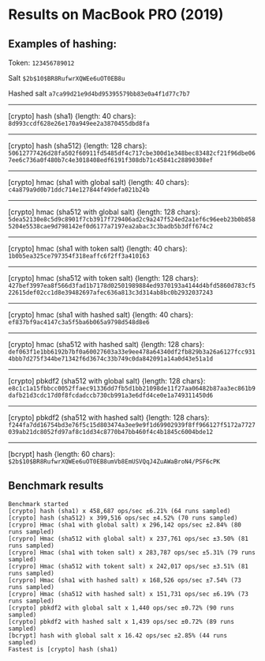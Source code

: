 # Results on MacBook PRO (2019)

## Examples of hashing: 
Token: `123456789012`

Salt `$2b$10$BR8RufwrXQWEe6uOT0EB8u`

Hashed salt `a7ca99d21e9d4bd95395579bb83e0a4f1d77c7b7`


-----------------------------

[crypto] hash (sha1) {length: 40 chars}:
`8d993ccdf628e26e170a949ee2a3870455dbd8fa`

-----------------------------

[crypto] hash (sha512) {length: 128 chars}:
`50612777426d28fa502f60911fd5485df4c717cbe300d1e348bec83482cf21f96dbe067ee6c736a0f480b7c4e3018408edf6191f308db71c45841c28890308ef`

-----------------------------

[crypto] hmac (sha1 with global salt) {length: 40 chars}:
`c4a879a9d0b71ddc714e127844f49defa021b24b`

-----------------------------

[crypto] hmac (sha512 with global salt) {length: 128 chars}:
`5dea52130e8c5d9c8901f7cb3917f729406ad2c9a247f524ed2a1ef6c96eeb23b0b8585204e5538cae9d798142ef0d6177a7197ea2abac3c3badb5b3dff674c2`

-----------------------------

[crypto] hmac (sha1 with token salt) {length: 40 chars}:
`1b0b5ea325ce797354f318eaffc6f2ff3a410163`

-----------------------------

[crypto] hmac (sha512 with token salt) {length: 128 chars}:
`427bef3997ea8f566d3fad1b7178d02501989884ed9370193a4144d4bfd5860d783cf522615def02cc1d8e39482697afec636a813c3d314ab8bc0b2932037243`

-----------------------------

[crypto] hmac (sha1 with hashed salt) {length: 40 chars}:
`ef837bf9ac4147c3a5f5ba6b065a9798d548d8e6`

-----------------------------

[crypto] hmac (sha512 with hashed salt) {length: 128 chars}:
`def063f1e1bb6192b7bf0a60027603a33e9ee478a64340df2fb829b3a26a6127fcc9314bbb7d275f344be71342f6d3674c33b749c0da842091a14a0d43e51a1d`

-----------------------------

[crypto] pbkdf2 (sha512 with global salt) {length: 128 chars}:
`e8c1c1a15fbbcc0052ffaec91336dd7fb5d1bb21098de11f27aa06482b87aa3ec861b9dafb21d3cdc17d0f8fcdadccb730cb991a3e6dfd4ce0e1a749311450d6`

-----------------------------

[crypto] pbkdf2 (sha512 with hashed salt) {length: 128 chars}: 
`f244fa7dd16754bd3e76f5c15d803474a3ee9e9f1d69902939f8ff966127f5172a7727039ab21dc8052fd97af8c1dd34c8770b47bb460f4c4b1845c6004bde12`

-----------------------------

[bcrypt] hash {length: 60 chars}: 
`$2b$10$BR8RufwrXQWEe6uOT0EB8umVb8EmUSVQqJ4ZuAWaBroN4/PSF6cPK`


## Benchmark results

```shell
Benchmark started
[crypto] hash (sha1) x 458,687 ops/sec ±6.21% (64 runs sampled)
[crypto] hash (sha512) x 399,516 ops/sec ±4.52% (70 runs sampled)
[crypro] Hmac (sha1 with global salt) x 296,142 ops/sec ±2.84% (80 runs sampled)
[crypro] Hmac (sha512 with global salt) x 237,761 ops/sec ±3.50% (81 runs sampled)
[crypro] Hmac (sha1 with token salt) x 283,787 ops/sec ±5.31% (79 runs sampled)
[crypro] Hmac (sha512 with tokent salt) x 242,017 ops/sec ±3.51% (81 runs sampled)
[crypro] Hmac (sha1 with hashed salt) x 168,526 ops/sec ±7.54% (73 runs sampled)
[crypro] Hmac (sha512 with hashed salt) x 151,731 ops/sec ±6.19% (73 runs sampled)
[crypto] pbkdf2 with global salt x 1,440 ops/sec ±0.72% (90 runs sampled)
[crypto] pbkdf2 with hashed salt x 1,439 ops/sec ±0.72% (89 runs sampled)
[bcrypt] hash with global salt x 16.42 ops/sec ±2.85% (44 runs sampled)
Fastest is [crypto] hash (sha1)
```
